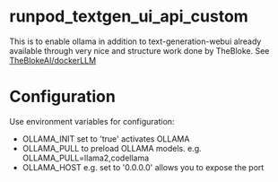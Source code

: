 # runpod_textgen_ui_api_custom
This is to enable ollama in addition to text-generation-webui already available through very nice and structure work done by TheBloke. See [TheBlokeAI/dockerLLM](https://github.com/TheBlokeAI/dockerLLM/)

# Configuration
Use environment variables for configuration:
- OLLAMA_INIT set to 'true' activates OLLAMA
- OLLAMA_PULL to preload OLLAMA models. e.g. OLLAMA_PULL=llama2,codellama
- OLLAMA_HOST e.g. set to '0.0.0.0' allows you to expose the port
